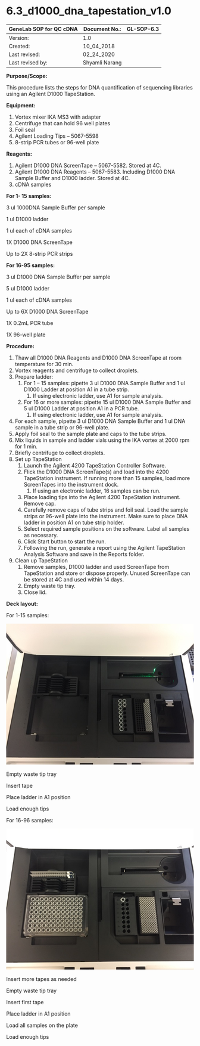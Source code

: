 # 6.3\_d1000\_dna\_tapestation\_v1.0

| **GeneLab SOP for QC cDNA** | Document No.:  | GL-SOP-6.3 |
| --------------------------- | -------------- | ---------- |
| Version:                    | 1.0            |            |
| Created:                    | 10\_04\_2018   |            |
| Last revised:               | 02\_24\_2020   |            |
| Last revised by:            | Shyamli Narang |            |

**Purpose/Scope:**

This procedure lists the steps for DNA quantification of sequencing libraries using an Agilent D1000 TapeStation.

**Equipment:**

1. Vortex mixer IKA MS3 with adapter
2. Centrifuge that can hold 96 well plates
3. Foil seal
4. Agilent Loading Tips – 5067-5598
5. 8-strip PCR tubes or 96-well plate

**Reagents:**

1. Agilent D1000 DNA ScreenTape – 5067-5582. Stored at 4C.
2. Agilent D1000 DNA Reagents – 5067-5583. Including D1000 DNA Sample Buffer and D1000 ladder. Stored at 4C.
3. cDNA samples

**For 1- 15 samples:**

3 ul 1000DNA Sample Buffer per sample

1 ul D1000 ladder

1 ul each of cDNA samples

1X D1000 DNA ScreenTape

Up to 2X 8-strip PCR strips

**For 16-95 samples:**

3 ul D1000 DNA Sample Buffer per sample

5 ul D1000 ladder

1 ul each of cDNA samples

Up to 6X D1000 DNA ScreenTape

1X 0.2mL PCR tube

1X 96-well plate

**Procedure:**

1. Thaw all D1000 DNA Reagents and D1000 DNA ScreenTape at room temperature for 30 min.
2. Vortex reagents and centrifuge to collect droplets.
3. Prepare ladder:
   1. For 1 – 15 samples: pipette 3 ul D1000 DNA Sample Buffer and 1 ul D1000 Ladder at position A1 in a tube strip.
      1. If using electronic ladder, use A1 for sample analysis.
   2. For 16 or more samples: pipette 15 ul D1000 DNA Sample Buffer and 5 ul D1000 Ladder at position A1 in a PCR tube.
      1. If using electronic ladder, use A1 for sample analysis.
4. For each sample, pipette 3 ul D1000 DNA Sample Buffer and 1 ul DNA sample in a tube strip or 96-well plate.
5. Apply foil seal to the sample plate and caps to the tube strips.
6. Mix liquids in sample and ladder vials using the IKA vortex at 2000 rpm for 1 min.
7. Briefly centrifuge to collect droplets.
8. Set up TapeStation
   1. Launch the Agilent 4200 TapeStation Controller Software.
   2. Flick the D1000 DNA ScreenTape(s) and load into the 4200 TapeStation instrument. If running more than 15 samples, load more ScreenTapes into the instrument dock.
      1. If using an electronic ladder, 16 samples can be run.
   3. Place loading tips into the Agilent 4200 TapeStation instrument. Remove cap.
   4. Carefully remove caps of tube strips and foil seal. Load the sample strips or 96-well plate into the instrument. Make sure to place DNA ladder in position A1 on tube strip holder.
   5. Select required sample positions on the software. Label all samples as necessary.
   6. Click Start button to start the run.
   7. Following the run, generate a report using the Agilent TapeStation Analysis Software and save in the Reports folder.
9. Clean up TapeStation
   1. Remove samples, D1000 ladder and used ScreenTape from TapeStation and store or dispose properly. Unused ScreenTape can be stored at 4C and used within 14 days.
   2. Empty waste tip tray.
   3. Close lid.

**Deck layout:**

For 1-15 samples:

![](<.gitbook/assets/0 (4).jpeg>)

Empty waste tip tray

Insert tape

Place ladder in A1 position

Load enough tips

For 16-96 samples:

![](<.gitbook/assets/1 (1).jpeg>)

Insert more tapes as needed

Empty waste tip tray

Insert first tape

Place ladder in A1 position

Load all samples on the plate

Load enough tips
